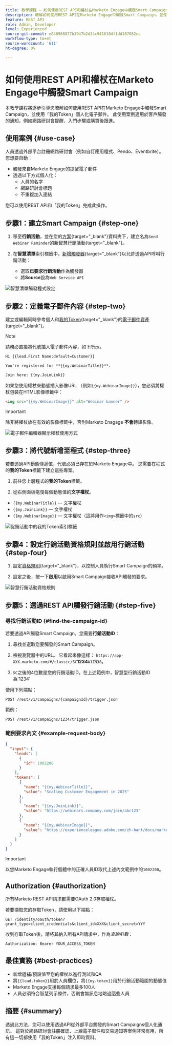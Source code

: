 ```yaml
---
title: 教學課程 — 如何使用REST API和權杖在Marketo Engage中觸發Smart Campaign
description: 瞭解如何使用REST API在Marketo Engage中觸發Smart Campaign，並使用「我的Token」個人化電子郵件。
feature: REST API
role: Admin, Developer
level: Experienced
source-git-commit: e840968877b3947b2d24c9416104f1dd187082cc
workflow-type: tm+mt
source-wordcount: '611'
ht-degree: 0%

---
```


# 如何使用REST API和權杖在Marketo Engage中觸發Smart Campaign

本教學課程將逐步引導您瞭解如何使用REST API在Marketo Engage中觸發Smart Campaign，並使用「我的Token」個人化電子郵件。 此使用案例適用於客戶觸發的通知，例如網路研討會提醒、入門步驟或購買後跟進。

## 使用案例 {#use-case}

人員透過外部平台註冊網路研討會（例如自訂應用程式、Pendo、Eventbrite）。 您想要自動：

* 觸發來自Marketo Engage的提醒電子郵件
* 透過以下方式個人化：
   * 人員的名字
   * 網路研討會標題
   * 不重複加入連結

您可以使用REST API和「我的Token」完成此操作。

## 步驟1：建立Smart Campaign {#step-one}

1. 移至&#x200B;**行銷活動**，並在您的[方案](https://experienceleague.adobe.com/zh-hant/docs/marketo/using/product-docs/core-marketo-concepts/programs/creating-programs/understanding-programs){target="_blank"}資料夾下，建立名為`Send Webinar Reminder`的新[智慧行銷活動](https://experienceleague.adobe.com/zh-hant/docs/marketo/using/product-docs/core-marketo-concepts/smart-campaigns/understanding-smart-campaigns){target="_blank"}。

1. 在&#x200B;**智慧清單**&#x200B;索引標籤中，[新增觸發器](https://experienceleague.adobe.com/zh-hant/docs/marketo/using/product-docs/core-marketo-concepts/smart-campaigns/creating-a-smart-campaign/define-smart-list-for-smart-campaign-trigger){target="_blank"}以允許透過API呼叫行銷活動：

   * 選取&#x200B;**已要求行銷活動**&#x200B;作為觸發器
   * 將&#x200B;**Source**&#x200B;設為`Web Service API`

![智慧清單觸發程式設定](assets/trigger-smart-campaign-rest-api-1.png)

## 步驟2：定義電子郵件內容 {#step-two}

建立或編輯同時參考個人和[我的Token](https://experienceleague.adobe.com/zh-hant/docs/marketo/using/product-docs/core-marketo-concepts/programs/tokens/managing-my-tokens){target="_blank"}的[電子郵件資產](https://experienceleague.adobe.com/zh-hant/docs/marketo-developer/marketo/rest/assets/emails){target="_blank"}。

>[!NOTE]
>
>請務必直接將代號插入電子郵件內容，如下所示。

```html
Hi {{lead.First Name:default=Customer}}

You're registered for **{{my.WebinarTitle}}**.

Join here: {{my.JoinLink}}
```

如果您使用權杖來動態插入影像URL （例如`{{my.WebinarImage}}`），您必須將權杖包裝在HTML影像標籤中：

```html
<img src="{{my.WebinarImage}}" alt="Webinar banner" />
```

>[!IMPORTANT]
>
>除非將權杖放在有效的影像標籤中，否則Marketo Enagage **不會**&#x200B;轉譯影像。

![電子郵件編輯器顯示權杖使用方式](assets/trigger-smart-campaign-rest-api-2.png)

## 步驟3：將代號新增至程式 {#step-three}

若要透過API動態傳遞值，代號必須已存在於Marketo Engage中。 您需要在程式的&#x200B;**我的Token**&#x200B;標籤下建立這些專案。

1. 前往您上層程式的&#x200B;**我的Token**&#x200B;標籤。

2. 從右側面板拖曳每個動態值的&#x200B;**文字權杖**。

* `{{my.WebinarTitle}}` — 文字權杖
* `{{my.JoinLink}}` — 文字權杖
* `{{my.WebinarImage}}` — 文字權杖（這將用作`<img>`標籤中的`src`）

![促銷活動中的我的Token索引標籤](assets/trigger-smart-campaign-rest-api-3.png)

## 步驟4：設定行銷活動資格規則並啟用行銷活動 {#step-four}

1. 設定[資格規則](https://experienceleague.adobe.com/zh-hant/docs/marketo/using/product-docs/core-marketo-concepts/smart-campaigns/using-smart-campaigns/edit-qualification-rules-in-a-smart-campaign){target="_blank"}，以控制人員執行Smart Campaign的頻率。

1. 設定之後，按一下&#x200B;**啟用**&#x200B;以啟用Smart Campaign接收API觸發的要求。

![智慧行銷活動資格規則](assets/trigger-smart-campaign-rest-api-4.png)

## 步驟5：透過REST API觸發行銷活動 {#step-five}

### 尋找行銷活動ID {#find-the-campaign-id}

若要透過API觸發Smart Campaign，您需要&#x200B;**行銷活動ID**：

1. 尋找並選取您要觸發的Smart Campaign。

1. 檢視瀏覽器中的URL。 它看起來像這樣： `https://app-XXX.marketo.com/#/classic/SC`**1234**`A1ZN38`。

1. `SC`之後的4位數是您的行銷活動ID，在上述範例中，智慧型行銷活動ID為&#39;1234&#39;

使用下列端點：

```
POST /rest/v1/campaigns/{campaignId}/trigger.json
```

範例：

```
POST /rest/v1/campaigns/1234/trigger.json
```

### 範例要求內文 {#example-request-body}

```json
{
  "input": {
    "leads": [
      {
        "id": 1002200
      }
    ],
    "tokens": [
      {
        "name": "{{my.WebinarTitle}}",
        "value": "Scaling Customer Engagement in 2025"
      },
      {
        "name": "{{my.JoinLink}}",
        "value": "https://webinars.company.com/join/abc123"
      },
      {
        "name": "{{my.WebinarImage}}",
        "value": "https://experienceleague.adobe.com/zh-hant/docs/marketo-learn/tutorials/events/media_1c6f338a518ada11550084c8ab3a6bbf554ff6eac.jpeg"
      }
    ]
  }
}
```

>[!IMPORTANT]
>
>以您Marketo Engage執行個體中的正確人員ID取代上述內文範例中的`1002200`。

## Authorization {#authorization}

所有Marketo REST API請求都需要OAuth 2.0存取權杖。

若要擷取您的存取Token，請使用以下端點：

```
GET /identity/oauth/token?grant_type=client_credentials&client_id=XXX&client_secret=YYY
```

收到存取Token後，請將其納入所有API請求中，作為&#x200B;_查詢引數_：

```
Authorization: Bearer YOUR_ACCESS_TOKEN
```

## 最佳實務 {#best-practices}

* 新增遞補/預設值至您的權杖以進行測試和QA
* 將`{{lead.token}}`用於人員欄位，將`{{my.token}}`用於行銷活動範圍的動態值
* Marketo Engage支援每個請求最多100人
* 人員必須符合智慧列示條件，否則會無訊息地略過這些人員

## 摘要 {#summary}

透過此方法，您可以使用透過API從外部平台觸發的Smart Campaigns個人化通訊。 這對於網路研討會註冊確認、上線電子郵件和交易通知等案例非常有用，所有這一切都使用「我的Token」注入即時資料。
